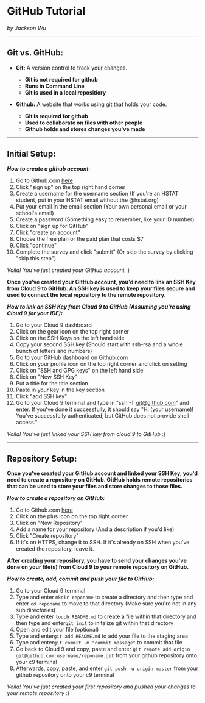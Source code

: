 # GitHub Tutorial

_by Jackson Wu_

---
## Git vs. GitHub:

* **Git:** A version control to track your changes.  
  * **Git is not required for github**
  * **Runs in Command Line**
  * **Git is used in a local repositiory** 
   

* **Github:** A website that works using git that holds your code. 
   * **Git is required for github**
   * **Used to collaborate on files with other people**
   * **Github holds and stores changes you've made**

---
## Initial Setup:
    
**_How to create a github account_**: 

1. Go to Github.com [here](http://github.com)
2. Click "sign up" on the top right hand corner 
3. Create a username for the username section (If you're an HSTAT student, put in your HSTAT email without the @hstat.org)
4. Put your email in the email section (Your own personal email or your school's email)
5. Create a password (Something easy to remember, like your ID number)
6. Click on "sign up for GitHub"
7. Click "create an account"
8. Choose the free plan or the paid plan that costs $7
9. Click "continue"
10. Complete the survey and click "submit" (Or skip the survey by clicking "skip this step")  

_Voila! You've just created your GitHub account_ :) 

**Once you've created your GitHub account, you'd need to link an SSH Key from Cloud 9 to GitHub. An SSH key is used to keep your files secure and used to connect the local repository to the remote repository.**

**_How to link an SSH Key from Cloud 9 to GitHub (Assuming you're using Cloud 9 for your IDE):_**

1. Go to your Cloud 9 dashboard
2. Click on the gear icon on the top right corner
3. Click on the SSH Keys on the left hand side
4. Copy your second SSH key (Should start with ssh-rsa and a whole bunch of letters and numbers)
5. Go to your GitHub dashboard on Github.com
6. Click on your profile icon on the top right corner and click on setting
7. Click on "SSH and GPG keys" on the left hand side
8. Click on "New SSH Key"
9. Put a title for the title section
10. Paste in your key in the key section
11. Click "add SSH key"
12. Go to your Cloud 9 terminal and type in "ssh -T git@github.com" and enter. If you've done it successfully, it should say "Hi (your username)! You've successfully authenticated, but GitHub does not provide shell access."

_Voila! You've just linked your SSH key from cloud 9 to GitHub_ :)

---
## Repository Setup:

**Once you've created your GitHub account and linked your SSH Key, you'd need to create a repository on GitHub. GitHub holds remote repositories that can be used to store your files and store changes to those files.**

**_How to create a repository on GitHub:_**

1. Go to Github.com [here](http://github.com) 
2. Click on the plus icon on the top right corner
3. Click on "New Repository"
4. Add a name for your repository (And a description if you'd like)
5. Click "Create repository"
6. If it's on HTTPS, change it to SSH. If it's already on SSH when you've created the repository, leave it.

**After creating your repository, you have to send your changes you've done on your file(s) from Cloud 9 to your remote repository on GitHub.**

**_How to create, add, commit and push your file to GitHub:_**

1. Go to your Cloud 9 terminal
2. Type and enter ```mkdir reponame``` to create a directory and then type and enter ```cd reponame``` to move to that directory (Make sure you're not in any sub directories)
3. Type and enter ```touch README.md``` to create a file within that directory and then type and enter```git init``` to initalize git within that directory
4. Open and edit your file (optional)
5. Type and enter```git add README.md``` to add your file to the staging area
6. Type and enter```git commit -m "commit message"``` to commit that file
7. Go back to Cloud 9 and copy, paste and enter ```git remote add origin git@github.com:username/reponame.git``` from your github repository onto your c9 terminal 
8. Afterwards, copy, paste, and enter ```git push -u origin master``` from your github repository onto your c9 terminal 
 
_Voila! You've just created your first repository and pushed your changes to your remote repository_ :)
